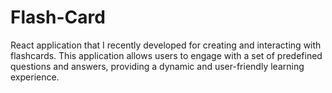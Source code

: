 # Flash-Card
React application that I recently developed for creating and interacting with flashcards. This application allows users to engage with a set of predefined questions and answers, providing a dynamic and user-friendly learning experience.
